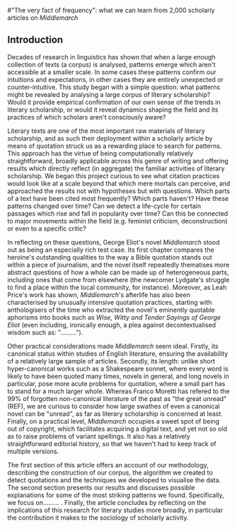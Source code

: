 #"The very fact of frequency": what we can learn from 2,000 scholarly articles on *Middlemarch*

## Introduction

Decades of research in linguistics has shown that when a large enough collection of texts (a corpus) is analysed, patterns emerge which aren't accessible at a smaller scale. In some cases these patterns confirm our intuitions and expectations, in other cases they are entirely unexpected or counter-intuitive. This study began with a simple question: what patterns might be revealed by analysing a large corpus of literary scholarship? Would it provide empirical confirmation of our own sense of the trends in literary scholarship, or would it reveal dynamics shaping the field and its practices of which scholars aren't consciously aware?

Literary texts are one of the most important raw materials of literary scholarship, and as such their deployment within a scholarly article by means of quotation struck us as a rewarding place to search for patterns. This approach has the virtue of being computationally relatively straightforward, broadly applicable across this genre of writing and offering results which directly reflect (in aggregate) the familiar activities of literary scholarship. We began this project curious to see what citation practices would look like at a scale beyond that which mere mortals can perceive, and approached the results not with hypotheses but with questions. Which parts of a text have been cited most frequently? Which parts haven't? Have these patterns changed over time? Can we detect a life-cycle for certain passages which rise and fall in popularity over time? Can this be connected to major movements within the field (e.g. feminist criticism, deconstruction) or even to a specific critic?

In reflecting on these questions, George Eliot's novel *Middlemarch* stood out as being an especially rich test case. Its first chapter compares the heroine's outstanding qualities to the way a Bible quotation stands out within a piece of journalism, and the novel itself repeatedly thematises more abstract questions of how a whole can be made up of heterogeneous parts, including ones that come from elsewhere (the newcomer Lydgate's struggle to find a place within the local community, for instance). Moreover, as Leah Price's work has shown, *Middlemarch*'s afterlife has also been characterised by unusually intensive quotation practices, starting with anthologisers of the time who extracted the novel's eminently quotable aphorisms into books such as *Wise, Witty and Tender Sayings of George Eliot* (even including, ironically enough, a plea against decontextualised wisdom such as: ".........").

Other practical considerations made *Middlemarch* seem ideal. Firstly, its canonical status within studies of English literature, ensuring the availability of a relatively large sample of articles. Secondly, its length: unlike short hyper-canonical works such as a Shakespeare sonnet, where every word is likely to have been quoted many times, novels in general, and long novels in particular, pose more acute problems for quotation, where a small part has to stand for a much larger whole. Whereas Franco Moretti has refered to the 99% of forgotten non-canonical literature of the past as "the great unread" (REF), we are curious to consider how large swathes of even a canonical novel can be "unread", as far as literary scholarship is concerned at least. Finally, on a practical level, *Middlemarch* occupies a sweet spot of being out of copyright, which facilitates acquiring a digital text, and yet not so old as to raise problems of variant spellings. It also has a relatively straightforward editorial history, so that we haven't had to keep track of multiple versions.

The first section of this article offers an account of our methodology, describing the construction of our corpus, the algorithm we created to detect quotations and the techniques we developed to visualise the data. The second section presents our results and discusses possible explanations for some of the most striking patterns we found. Specifically, we focus on......... . Finally, the article concludes by reflecting on the implications of this research for literary studies more broadly, in particular the contribution it makes to the sociology of scholarly activity.

